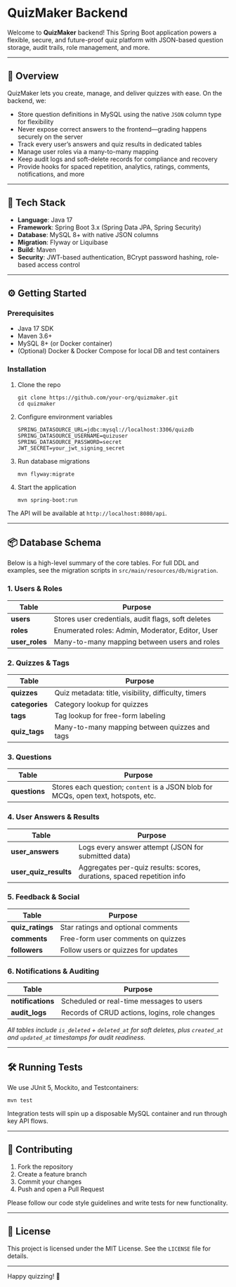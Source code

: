 # QuizMaker Backend

Welcome to **QuizMaker** backend! This Spring Boot application powers a flexible, secure, and future-proof quiz platform
with JSON-based question storage, audit trails, role management, and more.

---

## 🚀 Overview

QuizMaker lets you create, manage, and deliver quizzes with ease. On the backend, we:

- Store question definitions in MySQL using the native `JSON` column type for flexibility
- Never expose correct answers to the frontend—grading happens securely on the server
- Track every user’s answers and quiz results in dedicated tables
- Manage user roles via a many-to-many mapping
- Keep audit logs and soft-delete records for compliance and recovery
- Provide hooks for spaced repetition, analytics, ratings, comments, notifications, and more

---

## 🧰 Tech Stack

- **Language**: Java 17
- **Framework**: Spring Boot 3.x (Spring Data JPA, Spring Security)
- **Database**: MySQL 8+ with native JSON columns
- **Migration**: Flyway or Liquibase
- **Build**: Maven
- **Security**: JWT-based authentication, BCrypt password hashing, role-based access control

---

## ⚙️ Getting Started

### Prerequisites

- Java 17 SDK
- Maven 3.6+
- MySQL 8+ (or Docker container)
- (Optional) Docker & Docker Compose for local DB and test containers

### Installation

1. Clone the repo
   ```
   git clone https://github.com/your-org/quizmaker.git  
   cd quizmaker
   ```

2. Configure environment variables
   ``` 
   SPRING_DATASOURCE_URL=jdbc:mysql://localhost:3306/quizdb  
   SPRING_DATASOURCE_USERNAME=quizuser  
   SPRING_DATASOURCE_PASSWORD=secret  
   JWT_SECRET=your_jwt_signing_secret  
   ```

3. Run database migrations
   ```  
   mvn flyway:migrate  
   ```

4. Start the application
   ```  
   mvn spring-boot:run  
   ```

The API will be available at `http://localhost:8080/api`.

---

## 📦 Database Schema

Below is a high-level summary of the core tables. For full DDL and examples, see the migration scripts in
`src/main/resources/db/migration`.

### 1. Users & Roles

| Table          | Purpose                                            |
|----------------|----------------------------------------------------|
| **users**      | Stores user credentials, audit flags, soft deletes |
| **roles**      | Enumerated roles: Admin, Moderator, Editor, User   |
| **user_roles** | Many-to-many mapping between users and roles       |

### 2. Quizzes & Tags

| Table          | Purpose                                              |
|----------------|------------------------------------------------------|
| **quizzes**    | Quiz metadata: title, visibility, difficulty, timers |
| **categories** | Category lookup for quizzes                          |
| **tags**       | Tag lookup for free-form labeling                    |
| **quiz_tags**  | Many-to-many mapping between quizzes and tags        |

### 3. Questions

| Table         | Purpose                                                                            |
|---------------|------------------------------------------------------------------------------------|
| **questions** | Stores each question; `content` is a JSON blob for MCQs, open text, hotspots, etc. |

### 4. User Answers & Results

| Table                 | Purpose                                                                |
|-----------------------|------------------------------------------------------------------------|
| **user_answers**      | Logs every answer attempt (JSON for submitted data)                    |
| **user_quiz_results** | Aggregates per-quiz results: scores, durations, spaced repetition info |

### 5. Feedback & Social

| Table            | Purpose                             |
|------------------|-------------------------------------|
| **quiz_ratings** | Star ratings and optional comments  |
| **comments**     | Free-form user comments on quizzes  |
| **followers**    | Follow users or quizzes for updates |

### 6. Notifications & Auditing

| Table             | Purpose                                       |
|-------------------|-----------------------------------------------|
| **notifications** | Scheduled or real-time messages to users      |
| **audit_logs**    | Records of CRUD actions, logins, role changes |

_All tables include `is_deleted` + `deleted_at` for soft deletes, plus `created_at` and `updated_at` timestamps for
audit readiness._

---

## 🛠️ Running Tests

We use JUnit 5, Mockito, and Testcontainers:

``` 
mvn test  
```

Integration tests will spin up a disposable MySQL container and run through key API flows.

---

## 🤝 Contributing

1. Fork the repository
2. Create a feature branch
3. Commit your changes
4. Push and open a Pull Request

Please follow our code style guidelines and write tests for new functionality.

---

## 📜 License

This project is licensed under the MIT License. See the `LICENSE` file for details.

---

Happy quizzing! 🎉  
